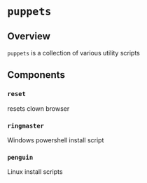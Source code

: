 # `puppets`
## Overview
`puppets` is a collection of various utility scripts
## Components
### `reset`
resets clown browser
### `ringmaster`
Windows powershell install script
### `penguin`
Linux install scripts
